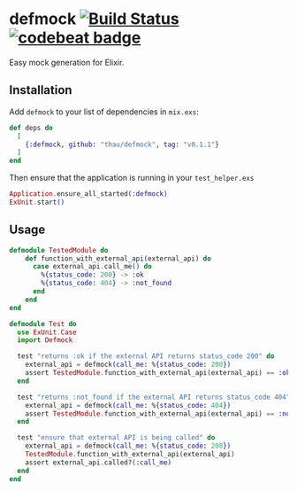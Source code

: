 # defmock [![Build Status](https://travis-ci.org/Thau/defmock.svg?branch=master)](https://travis-ci.org/Thau/defmock) [![codebeat badge](https://codebeat.co/badges/e84313fc-c2b7-4e72-b637-a292e906ed7f)](https://codebeat.co/projects/github-com-thau-defmock-master)

Easy mock generation for Elixir.

## Installation

Add `defmock` to your list of dependencies in `mix.exs`:

```elixir
def deps do
  [
    {:defmock, github: "thau/defmock", tag: "v0.1.1"}
  ]
end
```

Then ensure that the application is running in your `test_helper.exs`

```elixir
Application.ensure_all_started(:defmock)
ExUnit.start()
```

## Usage

```elixir
defmodule TestedModule do
    def function_with_external_api(external_api) do
      case external_api.call_me() do
        %{status_code: 200} -> :ok
        %{status_code: 404} -> :not_found
      end
    end
end

defmodule Test do
  use ExUnit.Case
  import Defmock

  test "returns :ok if the external API returns status_code 200" do
    external_api = defmock(call_me: %{status_code: 200})
    assert TestedModule.function_with_external_api(external_api) == :ok
  end

  test "returns :not_found if the external API returns status_code 404" do
    external_api = defmock(call_me: %{status_code: 404})
    assert TestedModule.function_with_external_api(external_api) == :not_found
  end

  test "ensure that external API is being called" do
    external_api = defmock(call_me: %{status_code: 200})
    TestedModule.function_with_external_api(external_api)
    assert external_api.called?(:call_me)
  end
end
```
